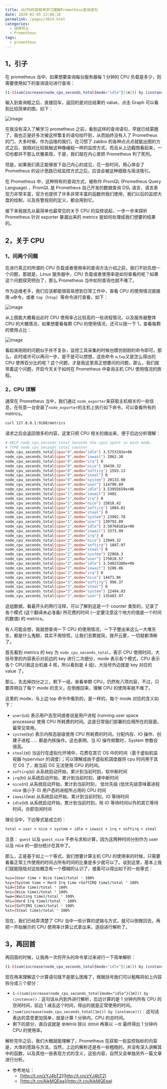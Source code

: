 ```yaml
---
title: 从CPU的获取来学习理解Prometheus查询语句
date: 2020-02-05 22:08:28
permalink: /pages/3814.html
categories:
  - 运维观止
  - Prometheus
tags:
  - prometheus
---
```


## 1，引子



在 prometheus 当中，如果想要查询每台服务器每 1 分钟的 CPU 负载是多少，则需要使用如下的查询语句进行查询：



```sh
(1-((sum(increase(node_cpu_seconds_total{mode="idle"}[1m])) by (instance)) /(sum(increase(node_cpu_seconds_total[1m])) by (instance)))) * 100
```



输入到查询框之后，直接回车，返回的是对应结果的 value，点击 Graph 可以看到比较简单的图，如下：

![image](https://tvax3.sinaimg.cn/large/008k1Yt0ly1grycbwudfnj31yq0x8tfm.jpg)





在我没有深入了解学习 prometheus 之前，看到这样的查询语句，早就已经蒙圈了，我也正是好多次被这样繁复的语句给吓到，从而始终没有入了 Prometheus 的门，大多时候，作为运维的我们，在习惯了 zabbix 的各种点点点就能出图的方式之后，就相对比较抵触这种像编程一样的监控方式，而且从上边截图看起来，一切也都并不那么优雅美观，于是，我们就在内心里把 Prometheus 判了死刑。



但是，如果我们真正能够放下自己内心的成见，花一些时间，用心体会了 Prometheus 的设计思路已经监控方式之后，应该会被这种细致与简洁吸引。



在 Prometheus 中，这种特有的查询方式，被称作 PromQL (Prometheus Query Language) ，PromQL 是 Prometheus 自己开发的数据查询 DSL 语言，语言表现力非常丰富，官方也提供了许多非常丰富的函数供我们使用，我们以后的监控大盘的绘制，以及告警规则的定义，都会用到它。



接下来我就先从最简单也最常见的关于 CPU 的监控说起，一步一步来探析 Prometheus 针对 exporter 暴漏出来的 metrics 是如何处理成我们想要的结果的。



## 2，关于 CPU



### 1，问两个问题



在进行真正的所谓的 CPU 负载或者使用率的查询方法介绍之前，我们不妨先想一个问题，那就是，Linux 服务器中，CPU 负载或者使用率是如何查看的呢？如果这个问题探究明白了，那么 Prometheus 当中如何查询也就不难了。



作为运维老手，我们应该都能很容易想到日常工作中，查看 CPU 的使用情况直接用 `w`命令，或者 `top`（`htop`）等命令进行查看，如下：

![image](https://tva1.sinaimg.cn/large/008k1Yt0ly1grycc2mktwj30xy0he42f.jpg)





从上图能大概看出此时 CPU 使用率占比较高的一些进程情况，以及服务器整体 CPU 的大概情况，如果想要看每颗 CPU 的使用情况，还可以按一下 1，查看每颗的使用占比：

![image](https://tva4.sinaimg.cn/large/008k1Yt0ly1grycc9c96yj30wk0k4q7e.jpg)





看起来刚刚的问题似乎并不复杂，监控工具采集的时候也模仿刚刚的命令即可。那么，此时或许可以再问一步，是不是可以想想，这些命令 `w`,`top`又是怎么得出的 CPU 使用百分比的呢？这个问题，才是我这里真正想要问的问题，那么，我们就带着这个问题，开启今天关于如何在 Prometheus 中查询主机 CPU 使用情况的旅程。



### 2，CPU 详解



通常在 Prometheus 当中，我们通过 `node_exporter`来获取主机相关的一些信息，在任意一台安装了`node_exporter`的主机上执行如下命令，可以查看所有的 metrics。



```sh
curl 127.0.0.1:9100/metrics
```



请求之后会返回很多的内容，这里只把 CPU 相关的摘出来，便于后边分析理解：



```sh
# HELP node_cpu_seconds_total Seconds the cpus spent in each mode.
# TYPE node_cpu_seconds_total counter
node_cpu_seconds_total{cpu="0",mode="idle"} 3.5753192e+06
node_cpu_seconds_total{cpu="0",mode="iowait"} 2862.38
node_cpu_seconds_total{cpu="0",mode="irq"} 0
node_cpu_seconds_total{cpu="0",mode="nice"} 10430.32
node_cpu_seconds_total{cpu="0",mode="softirq"} 1593.13
node_cpu_seconds_total{cpu="0",mode="steal"} 0
node_cpu_seconds_total{cpu="0",mode="system"} 20133.98
node_cpu_seconds_total{cpu="0",mode="user"} 114790.89
node_cpu_seconds_total{cpu="1",mode="idle"} 3.53955659e+06
node_cpu_seconds_total{cpu="1",mode="iowait"} 3402
node_cpu_seconds_total{cpu="1",mode="irq"} 0
node_cpu_seconds_total{cpu="1",mode="nice"} 15018.42
node_cpu_seconds_total{cpu="1",mode="softirq"} 1084.01
node_cpu_seconds_total{cpu="1",mode="steal"} 0
node_cpu_seconds_total{cpu="1",mode="system"} 23992.78
node_cpu_seconds_total{cpu="1",mode="user"} 139793.89
node_cpu_seconds_total{cpu="2",mode="idle"} 3.50768181e+06
node_cpu_seconds_total{cpu="2",mode="iowait"} 3373.99
node_cpu_seconds_total{cpu="2",mode="irq"} 0
node_cpu_seconds_total{cpu="2",mode="nice"} 13949.32
node_cpu_seconds_total{cpu="2",mode="softirq"} 1047.97
node_cpu_seconds_total{cpu="2",mode="steal"} 0
node_cpu_seconds_total{cpu="2",mode="system"} 22868.3
node_cpu_seconds_total{cpu="2",mode="user"} 175018.57
node_cpu_seconds_total{cpu="3",mode="idle"} 3.54823306e+06
node_cpu_seconds_total{cpu="3",mode="iowait"} 3286.86
node_cpu_seconds_total{cpu="3",mode="irq"} 0
node_cpu_seconds_total{cpu="3",mode="nice"} 14471.86
node_cpu_seconds_total{cpu="3",mode="softirq"} 996.37
node_cpu_seconds_total{cpu="3",mode="steal"} 0
node_cpu_seconds_total{cpu="3",mode="system"} 22494.83
node_cpu_seconds_total{cpu="3",mode="user"} 135483.97
```



这组数据，看最开头的两行注释，可以了解到这是一个 counter 类型的，记录了各个模式 (这个翻译未必准备) 所花费的时间 (一定要注意这个地方的值是一个时间的数值) 的 metrics。



有人可能会想，我就想查询一下 CPU 的使用情况，一下子整出来这么一大堆东东，都是什么鬼额，其实不用惊慌，让我们去繁就简，拨开云雾，一切就都清晰了。



首先看到 metrics 的 key 为 `node_cpu_seconds_total`，表示 CPU 使用时间，大括号里的内容表示对前边的 key 进行二次细分，mode 表示各个模式，CPU 表示各个 CPU(我这台机器 4 核，所以看到是 4 组)，大括号外边就是 key 对应的 value 了。

那么，先去掉四分之三，剩下一组，来看单颗 CPU，仍然有八项内容，不过，只要弄明白了每个 mode 的含义，在倒推回来，理解 CPU 的使用率就不难了。



这里的 mode，与上边 top 命令中看到的，是一样的，每个 mode 对应的含义如下：



- `user`(us)
  表示用户态空间或者说是用户进程 (running user space processes) 使用 CPU 所耗费的时间。这是日常我们部署的应用所在的层面，最常见常用。
- `system`(sy)
  表示内核态层级使用 CPU 所耗费的时间。分配内存、IO 操作、创建子进程…… 都是内核操作。这也表明，当 IO 操作频繁时，System 参数会很高。
- `steal`(st)
  当运行在虚拟化环境中，花费在其它 OS 中的时间（基于虚拟机监视器 hypervisor 的调度）；可以理解成由于虚拟机调度器将 cpu 时间用于其它 OS 了，故当前 OS 无法使用 CPU 的时间。
- `softirq`(si)
  从系统启动开始，累计到当前时刻，软中断时间
- `irq`(hi)
  从系统启动开始，累计到当前时刻，硬中断时间
- `nice`(ni)
  从系统启动开始，累计到当前时刻， 低优先级 (低优先级意味着进程 nice 值小于 0) 用户态的进程所占用的 CPU 时间
- `iowait`(wa)
  从系统启动开始，累计到当前时刻，IO 等待时间
- `idle`(id)
  从系统启动开始，累计到当前时刻，除 IO 等待时间以外的其它等待时间，亦即空闲时间



理论当中，下边等式是成立的：



```sh
total = user + nice + system + idle + iowait + irq + softirq + steal
```



注意： `guest` 以及 `guest_nice` 不参与求和计算，因为这两种时间分别作为 user 以及 nice 的一部分统计在其中了。



那么，正是基于如上一个等式，我们想要计算主机 CPU 的使用率的时候，只需要看看正常工作使用的时间占所有时间的比重是多少就可以了。谈到这里，基本上我们就能隐隐对这些概念有一个模糊的认识了，接着可以得出如下的一些等式：



```sh
%us=(User time + Nice time)/total * 100%
%sy=(System time + Hard Irq time +SoftIRQ time)/total * 100%
%id=(Idle time)/total * 100%
%ni=(Nice time)/total * 100% 
%wa=(Waiting time)/total * 100%
%hi=(Hard Irq time)/total * 100%
%si=(SoftIRQ time)/total * 100%
%st=(Steal time)/total * 100%
```



现在，我们已经弄清楚了 CPU 当中一些计算的逻辑与方式，就可以倒推回去，再把一开始展示的 CPU 使用率计算公式拿出来，逐段进行解析了。



## 3，再回首



再回首的时候，让我再一次将开头的命令拿过来进行一下简单解析：



```sh
(1-((sum(increase(node_cpu_seconds_total{mode="idle"}[1m])) by (instance)) /(sum(increase(node_cpu_seconds_total[1m])) by (instance)))) * 100
```



现在再来理解这个计算语句就不是那么困难了，根据括号我们可以粗略将如上内容拆分成三个部分：

- `1-((sum(increase(node_cpu_seconds_total{mode="idle"}[1m])) by (instance))`：这句话从内到外进行解析，后边计算的是 1 分钟内所有 CPU 的空闲时间，前边 1 减去这个时间，得出的就是正常使用的时间。
- `(sum(increase(node_cpu_seconds_total[1m])) by (instance)))`：这句话表达的意思更加简单，就是计算 1 分钟内，CPU 的总时间。
- 剩下的部分，直白说就是 `使用时间` 除以 `总时间` 再乘以 `一百` 最终得出 1 分钟内 CPU 的使用率。



解析完毕之后，我们大概就能理解了，Prometheus 在获取一些监控指标的内容是，大体的思路与方法，当然，上边的解析还是有一些粗糙的，并没有深入讲解其中的函数，以及其他一些表现方式的含义，这些内容，自然又会单独另外一篇文章进行分析。



- 参考地址：
  - [http://t.cn/zYJ4bT2](http://t.cn/zYJ4bT2)
  - [http://t.cn/AikMQEea](http://t.cn/AikMQEea)
